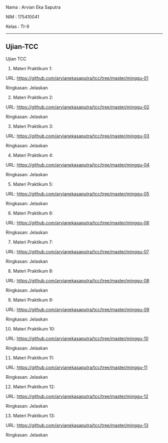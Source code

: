 Nama	: Arvian Eka Saputra

NIM		: 175410041

Kelas	: TI-9

________________________________________

## Ujian-TCC

Ujian TCC

1. Materi Praktikum 1:

URL: https://github.com/arvianekasaputra/tcc/tree/master/minggu-01

Ringkasan: Jelaskan

2. Materi Praktikum 2:

URL: https://github.com/arvianekasaputra/tcc/tree/master/minggu-02

Ringkasan: Jelaskan

3. Materi Praktikum 3:

URL: https://github.com/arvianekasaputra/tcc/tree/master/minggu-03

Ringkasan: Jelaskan

4. Materi Praktikum 4:

URL: https://github.com/arvianekasaputra/tcc/tree/master/minggu-04

Ringkasan: Jelaskan

5. Materi Praktikum 5:

URL: https://github.com/arvianekasaputra/tcc/tree/master/minggu-05

Ringkasan: Jelaskan

6. Materi Praktikum 6:

URL: https://github.com/arvianekasaputra/tcc/tree/master/minggu-06

Ringkasan: Jelaskan

7. Materi Praktikum 7:

URL: https://github.com/arvianekasaputra/tcc/tree/master/minggu-07

Ringkasan: Jelaskan

8. Materi Praktikum 8:

URL: https://github.com/arvianekasaputra/tcc/tree/master/minggu-08

Ringkasan: Jelaskan

9. Materi Praktikum 9:

URL: https://github.com/arvianekasaputra/tcc/tree/master/minggu-09

Ringkasan: Jelaskan

10. Materi Praktikum 10:

URL: https://github.com/arvianekasaputra/tcc/tree/master/minggu-10

Ringkasan: Jelaskan

11. Materi Praktikum 11:

URL: https://github.com/arvianekasaputra/tcc/tree/master/minggu-11

Ringkasan: Jelaskan

12. Materi Praktikum 12:

URL: https://github.com/arvianekasaputra/tcc/tree/master/minggu-12

Ringkasan: Jelaskan

13. Materi Praktikum 13:

URL: https://github.com/arvianekasaputra/tcc/tree/master/minggu-13

Ringkasan: Jelaskan